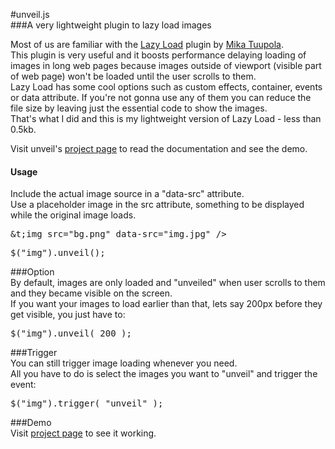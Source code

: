 #unveil.js  
###A very lightweight plugin to lazy load images  
  
  
  
Most of us are familiar with the [Lazy Load](http://www.appelsiini.net/projects/lazyload) plugin by [Mika Tuupola](http://www.appelsiini.net/).  
This plugin is very useful and it boosts performance delaying loading of images in long web pages because images outside of viewport (visible part of web page) won't be loaded until the user scrolls to them.  
Lazy Load has some cool options such as custom effects, container, events or data attribute. If you're not gonna use any of them you can reduce the file size by leaving just the essential code to show the images.  
That's what I did and this is my lightweight version of Lazy Load - less than 0.5kb.  
  
Visit unveil's [project page](http://luis-almeida.github.com/unveil/) to read the documentation and see the demo.
  
  
  
#### Usage  
Include the actual image source in a "data-src" attribute.  
Use a placeholder image in the src attribute, something to be displayed while the original image loads.  
  
<pre>&t;img src="bg.png" data-src="img.jpg" /></pre>  
  
<pre>$("img").unveil();</pre>
  
  
  
###Option  
By default, images are only loaded and "unveiled" when user scrolls to them and they became visible on the screen.  
If you want your images to load earlier than that, lets say 200px before they get visible, you just have to:  
  
<pre>$("img").unveil( 200 );</pre>
  
  
  
###Trigger  
You can still trigger image loading whenever you need.  
All you have to do is select the images you want to "unveil" and trigger the event:  
  
<pre>$("img").trigger( "unveil" );</pre>
  
  
  
###Demo  
Visit [project page](http://luis-almeida.github.com/unveil/) to see it working.